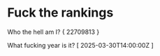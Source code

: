 # Fuck the rankings

Who the hell am I?
{ 22709813 }

What fucking year is it?
[ 2025-03-30T14:00:00Z ]

